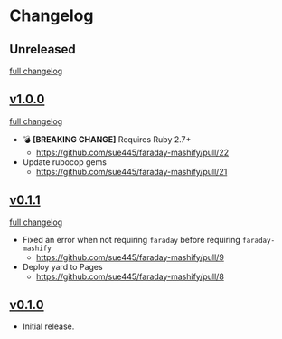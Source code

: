 # Changelog

## Unreleased
[full changelog](http://github.com/sue445/faraday-mashify/compare/v1.0.0...main)

## [v1.0.0](https://github.com/sue445/faraday-mashify/releases/tag/v1.0.0)

[full changelog](http://github.com/sue445/faraday-mashify/compare/v0.1.1...v1.0.0)

* :bomb: **[BREAKING CHANGE]** Requires Ruby 2.7+
  * https://github.com/sue445/faraday-mashify/pull/22
* Update rubocop gems
  * https://github.com/sue445/faraday-mashify/pull/21

## [v0.1.1](https://github.com/sue445/faraday-mashify/releases/tag/v0.1.1)
[full changelog](http://github.com/sue445/faraday-mashify/compare/v0.1.0...v0.1.1)

* Fixed an error when not requiring `faraday` before requiring `faraday-mashify`
  * https://github.com/sue445/faraday-mashify/pull/9
* Deploy yard to Pages
  * https://github.com/sue445/faraday-mashify/pull/8

## [v0.1.0](https://github.com/sue445/faraday-mashify/releases/tag/v0.1.0)
* Initial release.

